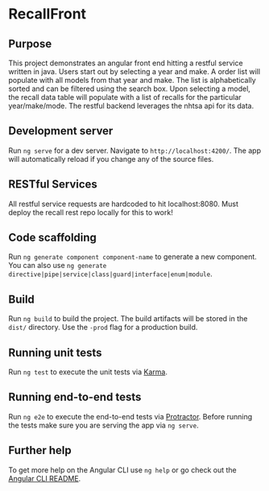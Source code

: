 # RecallFront

## Purpose
This project demonstrates an angular front end hitting a restful service written in java. Users start out by selecting a year and make. A order list will populate with all models from that year and make. The list is alphabetically sorted and can be filtered using the search box. Upon selecting a model, the recall data table will populate with a list of recalls for the particular year/make/mode. The restful backend leverages the nhtsa api for its data.

## Development server

Run `ng serve` for a dev server. Navigate to `http://localhost:4200/`. The app will automatically reload if you change any of the source files.

## RESTful Services
All restful service requests are hardcoded to hit localhost:8080. Must deploy the recall rest repo locally for this to work!

## Code scaffolding

Run `ng generate component component-name` to generate a new component. You can also use `ng generate directive|pipe|service|class|guard|interface|enum|module`.

## Build

Run `ng build` to build the project. The build artifacts will be stored in the `dist/` directory. Use the `-prod` flag for a production build.

## Running unit tests

Run `ng test` to execute the unit tests via [Karma](https://karma-runner.github.io).

## Running end-to-end tests

Run `ng e2e` to execute the end-to-end tests via [Protractor](http://www.protractortest.org/).
Before running the tests make sure you are serving the app via `ng serve`.

## Further help

To get more help on the Angular CLI use `ng help` or go check out the [Angular CLI README](https://github.com/angular/angular-cli/blob/master/README.md).
